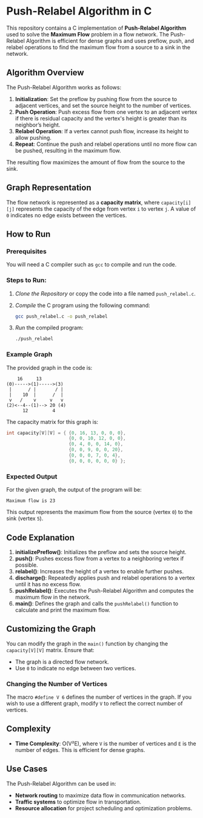 # Push-Relabel Algorithm in C

This repository contains a C implementation of **Push-Relabel Algorithm** used to solve the **Maximum Flow** problem in a flow network. The Push-Relabel Algorithm is efficient for dense graphs and uses preflow, push, and relabel operations to find the maximum flow from a source to a sink in the network.

## Algorithm Overview

The Push-Relabel Algorithm works as follows:

1. **Initialization**: Set the preflow by pushing flow from the source to adjacent vertices, and set the source height to the number of vertices.
2. **Push Operation**: Push excess flow from one vertex to an adjacent vertex if there is residual capacity and the vertex's height is greater than its neighbor’s height.
3. **Relabel Operation**: If a vertex cannot push flow, increase its height to allow pushing.
4. **Repeat**: Continue the push and relabel operations until no more flow can be pushed, resulting in the maximum flow.

The resulting flow maximizes the amount of flow from the source to the sink.

## Graph Representation

The flow network is represented as a **capacity matrix**, where `capacity[i][j]` represents the capacity of the edge from vertex `i` to vertex `j`. A value of `0` indicates no edge exists between the vertices.

## How to Run

### Prerequisites

You will need a C compiler such as `gcc` to compile and run the code.

### Steps to Run:

1. *Clone the Repository* or copy the code into a file named `push_relabel.c`.

2. *Compile* the C program using the following command:

   ```bash
   gcc push_relabel.c -o push_relabel
   ```

3. *Run* the compiled program:

   ```bash
   ./push_relabel
   ```

### Example Graph

The provided graph in the code is:

```
    16     13
(0)----->(1)----->(3)
 |      / |       / |
 |    10  |      /  |
 v   /    v     v   v
(2)<--4--(1)--> 20 (4)
      12         4
```

The capacity matrix for this graph is:

```c
int capacity[V][V] = { {0, 16, 13, 0, 0, 0},
                       {0, 0, 10, 12, 0, 0},
                       {0, 4, 0, 0, 14, 0},
                       {0, 0, 9, 0, 0, 20},
                       {0, 0, 0, 7, 0, 4},
                       {0, 0, 0, 0, 0, 0} };
```

### Expected Output

For the given graph, the output of the program will be:

```
Maximum flow is 23
```

This output represents the maximum flow from the source (vertex `0`) to the sink (vertex `5`).

## Code Explanation

1. **initializePreflow()**: Initializes the preflow and sets the source height.
2. **push()**: Pushes excess flow from a vertex to a neighboring vertex if possible.
3. **relabel()**: Increases the height of a vertex to enable further pushes.
4. **discharge()**: Repeatedly applies push and relabel operations to a vertex until it has no excess flow.
5. **pushRelabel()**: Executes the Push-Relabel Algorithm and computes the maximum flow in the network.
6. **main()**: Defines the graph and calls the `pushRelabel()` function to calculate and print the maximum flow.

## Customizing the Graph

You can modify the graph in the `main()` function by changing the `capacity[V][V]` matrix. Ensure that:
- The graph is a directed flow network.
- Use `0` to indicate no edge between two vertices.

### Changing the Number of Vertices

The macro `#define V 6` defines the number of vertices in the graph. If you wish to use a different graph, modify `V` to reflect the correct number of vertices.

## Complexity

- **Time Complexity**: O(V²E), where `V` is the number of vertices and `E` is the number of edges. This is efficient for dense graphs.

## Use Cases

The Push-Relabel Algorithm can be used in:
- **Network routing** to maximize data flow in communication networks.
- **Traffic systems** to optimize flow in transportation.
- **Resource allocation** for project scheduling and optimization problems.


